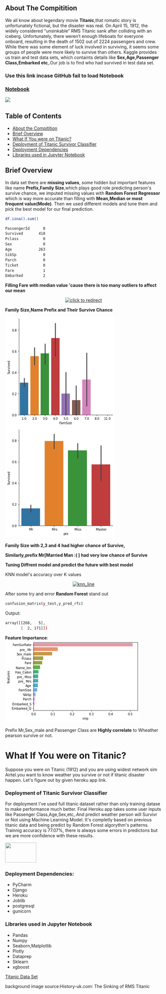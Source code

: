 
## About The Compitition
We all know about legendary movie **Titanic**,that romatic story is unfortunately fictional, but the disaster was real.
On April 15, 1912, the widely considered “unsinkable” RMS Titanic sank after colliding with an iceberg. Unfortunately, there weren’t enough lifeboats for everyone onboard, resulting in the death of 1502 out of 2224 passengers and crew.
While there was some element of luck involved in surviving, it seems some groups of people were more likely to survive than others.
Kaggle provides us train and test data sets, which containts details like **Sex,Age,Passenger Class,Embarked etc**,.Our job is to find who had survived in test data set.

### Use this link incase GitHub fail to load Notebook
### [Notebook](https://nbviewer.jupyter.org/github/Aditya-Rajgor/Personal-Projects/blob/master/Titanic%20ML%20Problem/Titanic%20Final%20Approch.ipynb)

<!-- PROJECT LOGO -->
![][product-screenshot]


<!-- TABLE OF CONTENTS -->
## Table of Contents

* [About the Compitition](#about-the-compitition)
* [Brief Overview](#brief-overview)
* [What If You were on Titanic?](#what-if-you-were-on-titanic)
* [Deployment of Titanic Survivor Classifier](#deployment-of-titanic-survivor-classifier)
* [Deployment Dependencies](#deployment-dependencies)
* [Libraries used in Jupyter Notebook](#Libraries-used-in-jupyter-notebook)


## Brief Overview
In data set there are **missing values**, some hidden but important features like name **Prefix,Family Size**,which plays good role predicting person's survive chance,
we imputed missing values with **Random Forest Regressor** which is way more accurate than filling with **Mean,Median or most frequent value(Mode)**.
Then we used different models and tune them and pick the best model for our final prediction.
```sh
df.isna().sum()
```
```sh
PassengerId      0
Survived       418
Pclass           0
Sex              0
Age            263
SibSp            0
Parch            0
Ticket           0
Fare             1
Embarked         2
```
**Filling Fare with median value 'cause there is too many outliers to affect our mean**
<div>
    <a href="https://plotly.com/~Aditya1112/1/?share_key=XvEsaVIjQk5BfDfei4pvWg" target="_blank" title="box" style="display: block; text-align: center;"><img src="https://plotly.com/~Aditya1112/1.png?share_key=XvEsaVIjQk5BfDfei4pvWg" alt="click to redirect" style="max-width: 100%;width: 800px;"  width="800" onerror="this.onerror=null;this.src='https://plotly.com/404.png';" /></a>
</div>

**Family Size,Name Prefix and Their Survive Chance**

![FamSize-Survive](Graphs/familysize.png)   ![Prefix-Survive](Graphs/prefix.png)

**Family Size with 2,3 and 4 had higher chance of Survive,**

**Similarly,prefix Mr[Married Man :(  ] had very low chance of Survive**

**Tuning Diffrent model and predict the future with best model**

KNN model's accuracy over K values
<div>
    <a href="https://plotly.com/~Aditya1112/3/?share_key=ELO7dxrEVylMHSaYk1tPKp" target="_blank" title="knn_lie" style="display: block; text-align: center;"><img src="https://plotly.com/~Aditya1112/3.png?share_key=ELO7dxrEVylMHSaYk1tPKp" alt="knn_line" style="max-width: 100%;width: 700px;"  width="700" onerror="this.onerror=null;this.src='https://plotly.com/404.png';" /></a>
</div>

After some try and error **Random Forest** stand out
```sh
confusion_matrix(y_test,y_pred_rfc)
```
Output:
```sh
array([[268,   5],
       [  2, 171]])
```
**Feature Importance**:
![feature-importance](Graphs/rf_feature_importance.png)

Prefix Mr,Sex_male and Passenger Class are **Highly correlate** to Wheather pearson survive or not.


# What If You were on Titanic?
Suppose you were on Titanic (1912) and you are using widest network sim Airtel.you want to know weather you survive or not if titanic disaster happen. Let's figure out by given heroku app link.

### Deployment of Titanic Survivor Classifier
For deployment I've used full titanic dataset rather than only training datase to make performance much better. 
Final Heroku app takes some user inputs like Passenger Class,Age,Sex,etc,.And predict weather person will Survivr or Not using Machine Learning Model. It's completly based on previous titanic data and being predict by Random Forest algorythm's patterns. Trainnig accuracy is 77.07%, there is always some errors in predictons but we are more confidence with these results.


[<img src="https://cdn.worldvectorlogo.com/logos/heroku.svg" width="100" height="64" />][heroku-url]



### Deployment Dependencies:
 * PyCharm
 * Django
 * Heroku
 * Joblib
 * postgresql
 * gunicorn
 
### Libraries used in Jupyter Notebook
* Pandas
* Numpy
* Seaborn,Matplotlib
* Plotly
* Dataprep
* Sklearn
* xgboost




[Titanic Data Set](https://www.kaggle.com/c/titanic)

background image source:History-uk.com: The Sinking of RMS Titanic


<!-- MARKDOWN LINKS & IMAGES -->
<!-- https://www.markdownguide.org/basic-syntax/#reference-style-links -->
[product-screenshot]: https://miro.medium.com/max/2000/0*TVXbu3DbzLtnfGRk.jpg
[heroku-url]: https://titanic101.herokuapp.com/
